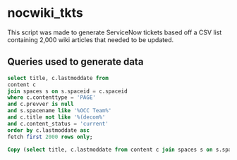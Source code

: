 # nocwiki_tkts
This script was made to generate ServiceNow tickets based off a CSV list containing 2,000 wiki articles that needed to be updated.

## Queries used to generate data
```sql
select title, c.lastmoddate from
content c
join spaces s on s.spaceid = c.spaceid
where c.contenttype = 'PAGE'
and c.prevver is null
and s.spacename like '%OCC Team%'
and c.title not like '%(decom%'
and c.content_status = 'current'
order by c.lastmoddate asc
fetch first 2000 rows only;
```

```sql
Copy (select title, c.lastmoddate from content c join spaces s on s.spaceid = c.spaceid where c.contenttype = 'PAGE' and c.prevver is null and s.spacename like '%OCC Team%' and c.lowertitle not like '%decom%' and c.content_status = 'current' order by c.lastmoddate asc fetch first 2000 rows only) To '/tmp/nocwiki.csv' With CSV DELIMITER ',';
```